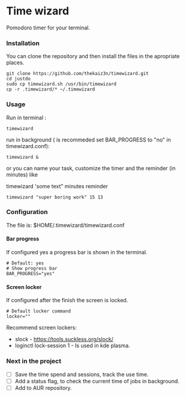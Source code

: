# Time wizard

Pomodoro timer for your terminal.

### Installation

You can clone the repository and then install the files in the apropriate places.

```
git clone https://github.com/thekaiz3n/timewizard.git
cd justdo
sudo cp timewizard.sh /usr/bin/timewizard
cp -r .timewizard/* ~/.timewizard
```

### Usage

Run in terminal :

```
timewizard
```

run in background ( is recommeded set BAR_PROGRESS to "no" in timewizard.conf):

```
timewizard &
```

or you can name your task, customize the timer and the reminder (in minutes) like

timewizard 'some text" minutes reminder

```
timewizard "super boring work" 15 13
```

### Configuration
The file is: $HOME/.timewizard/timewizard.conf
#### Bar progress
If configured yes a progress bar is shown in the terminal.
```
# Default: yes
# Show progress bar
BAR_PROGRESS="yes"
```
#### Screen locker
If configured after the finish the screen is locked.
```
# Default locker command
locker=""
```
Recommend screen lockers:
- slock - https://tools.suckless.org/slock/
- loginctl lock-session 1 - Is used in kde plasma.

### Next in the project
- [ ] Save the time spend and sessions, track the use time.
- [ ] Add a status flag, to check the current time of jobs in background.
- [ ] Add to AUR repository.

